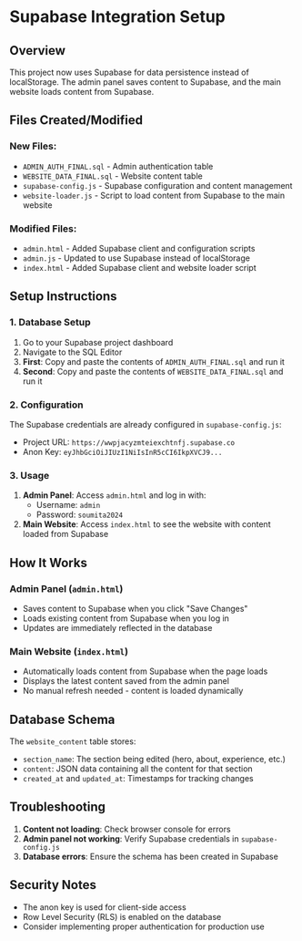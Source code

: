 # Supabase Integration Setup

## Overview
This project now uses Supabase for data persistence instead of localStorage. The admin panel saves content to Supabase, and the main website loads content from Supabase.

## Files Created/Modified

### New Files:
- `ADMIN_AUTH_FINAL.sql` - Admin authentication table
- `WEBSITE_DATA_FINAL.sql` - Website content table
- `supabase-config.js` - Supabase configuration and content management
- `website-loader.js` - Script to load content from Supabase to the main website

### Modified Files:
- `admin.html` - Added Supabase client and configuration scripts
- `admin.js` - Updated to use Supabase instead of localStorage
- `index.html` - Added Supabase client and website loader script

## Setup Instructions

### 1. Database Setup
1. Go to your Supabase project dashboard
2. Navigate to the SQL Editor
3. **First**: Copy and paste the contents of `ADMIN_AUTH_FINAL.sql` and run it
4. **Second**: Copy and paste the contents of `WEBSITE_DATA_FINAL.sql` and run it

### 2. Configuration
The Supabase credentials are already configured in `supabase-config.js`:
- Project URL: `https://wwpjacyzmteiexchtnfj.supabase.co`
- Anon Key: `eyJhbGciOiJIUzI1NiIsInR5cCI6IkpXVCJ9...`

### 3. Usage
1. **Admin Panel**: Access `admin.html` and log in with:
   - Username: `admin`
   - Password: `soumita2024`
2. **Main Website**: Access `index.html` to see the website with content loaded from Supabase

## How It Works

### Admin Panel (`admin.html`)
- Saves content to Supabase when you click "Save Changes"
- Loads existing content from Supabase when you log in
- Updates are immediately reflected in the database

### Main Website (`index.html`)
- Automatically loads content from Supabase when the page loads
- Displays the latest content saved from the admin panel
- No manual refresh needed - content is loaded dynamically

## Database Schema

The `website_content` table stores:
- `section_name`: The section being edited (hero, about, experience, etc.)
- `content`: JSON data containing all the content for that section
- `created_at` and `updated_at`: Timestamps for tracking changes

## Troubleshooting

1. **Content not loading**: Check browser console for errors
2. **Admin panel not working**: Verify Supabase credentials in `supabase-config.js`
3. **Database errors**: Ensure the schema has been created in Supabase

## Security Notes

- The anon key is used for client-side access
- Row Level Security (RLS) is enabled on the database
- Consider implementing proper authentication for production use 